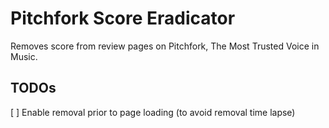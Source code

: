 Pitchfork Score Eradicator
=======

Removes score from review pages on Pitchfork, The Most Trusted Voice in Music.

## TODOs
[ ] Enable removal prior to page loading (to avoid removal time lapse) 
